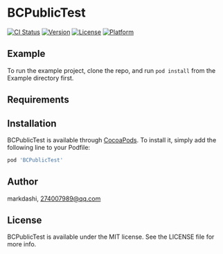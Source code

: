 # BCPublicTest

[![CI Status](https://img.shields.io/travis/markdashi/BCPublicTest.svg?style=flat)](https://travis-ci.org/markdashi/BCPublicTest)
[![Version](https://img.shields.io/cocoapods/v/BCPublicTest.svg?style=flat)](https://cocoapods.org/pods/BCPublicTest)
[![License](https://img.shields.io/cocoapods/l/BCPublicTest.svg?style=flat)](https://cocoapods.org/pods/BCPublicTest)
[![Platform](https://img.shields.io/cocoapods/p/BCPublicTest.svg?style=flat)](https://cocoapods.org/pods/BCPublicTest)

## Example

To run the example project, clone the repo, and run `pod install` from the Example directory first.

## Requirements

## Installation

BCPublicTest is available through [CocoaPods](https://cocoapods.org). To install
it, simply add the following line to your Podfile:

```ruby
pod 'BCPublicTest'
```

## Author

markdashi, 274007989@qq.com

## License

BCPublicTest is available under the MIT license. See the LICENSE file for more info.
